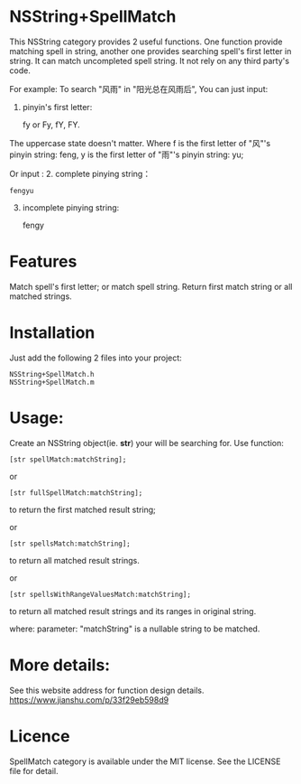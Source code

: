 # NSString+SpellMatch
This NSString category provides 2 useful functions. One function provide matching spell in string, another one provides searching spell's first letter in string.
It can match uncompleted spell string. 
It not rely on any third party's code.

For example:
To search "风雨" in "阳光总在风雨后",
You can just input:
1. pinyin's first letter: 

    fy or Fy, fY, FY.

The uppercase state doesn't matter.
Where f is the first letter of "风"'s pinyin string: feng, 
y is the first letter of "雨"'s pinyin string: yu;

Or input :
2. complete pinying string：

    fengyu



3. incomplete pinying string: 

    fengy



# Features
Match spell's first letter; or match spell string.
Return first match string or all matched strings.
# Installation
Just add the following 2 files into your project:

    NSString+SpellMatch.h
    NSString+SpellMatch.m

# Usage:
Create an NSString object(ie. **str**) your will be searching for.
Use function:

    [str spellMatch:matchString];
or

    [str fullSpellMatch:matchString];
to return the first matched result string;

or

    [str spellsMatch:matchString];
to return all matched result strings.

or

    [str spellsWithRangeValuesMatch:matchString];
to return all matched result strings and its ranges in original string.

where:
parameter: "matchString" is a nullable string to be matched.

# More details:
See this website address for function design details.
https://www.jianshu.com/p/33f29eb598d9

# Licence
SpellMatch category is available under the MIT license. See the LICENSE file for detail.
